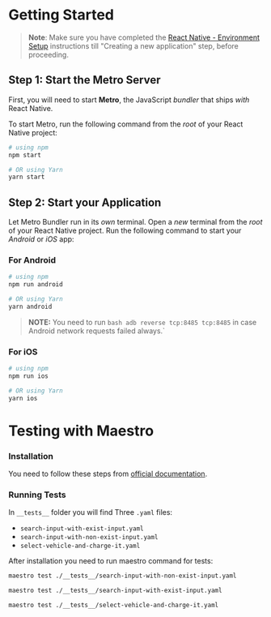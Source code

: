 # Getting Started

>**Note**: Make sure you have completed the [React Native - Environment Setup](https://reactnative.dev/docs/environment-setup) instructions till "Creating a new application" step, before proceeding.

## Step 1: Start the Metro Server

First, you will need to start **Metro**, the JavaScript _bundler_ that ships _with_ React Native.

To start Metro, run the following command from the _root_ of your React Native project:

```bash
# using npm
npm start

# OR using Yarn
yarn start
```

## Step 2: Start your Application

Let Metro Bundler run in its _own_ terminal. Open a _new_ terminal from the _root_ of your React Native project. Run the following command to start your _Android_ or _iOS_ app:

### For Android

```bash
# using npm
npm run android

# OR using Yarn
yarn android

```
>**NOTE:**
You need to run ```bash adb reverse tcp:8485 tcp:8485``` in case Android network requests failed always.`

### For iOS

```bash
# using npm
npm run ios

# OR using Yarn
yarn ios
```
# Testing with Maestro

### Installation
You need to follow these steps from [official documentation](https://maestro.mobile.dev/getting-started/installing-maestro).

### Running Tests

In `__tests__` folder you will find Three `.yaml` files:
* `search-input-with-exist-input.yaml`
* `search-input-with-non-exist-input.yaml`
* `select-vehicle-and-charge-it.yaml`

After installation you need to run maestro command for tests:

```bash
maestro test ./__tests__/search-input-with-non-exist-input.yaml
```

```bash
maestro test ./__tests__/search-input-with-exist-input.yaml
```

```bash
maestro test ./__tests__/select-vehicle-and-charge-it.yaml
```